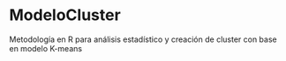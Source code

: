 # ModeloCluster
Metodología en R para análisis estadístico y creación de cluster con base en modelo K-means
